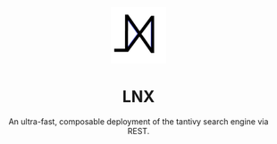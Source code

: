 <p align="center">
  <img width="20%" src="https://github.com/ChillFish8/lnx/blob/master/assets/logo.png" alt="Lust Logo">
</p>



<h1 align="center">LNX</h1>
<p align="center">An ultra-fast, composable deployment of the tantivy search engine via REST.</p>

